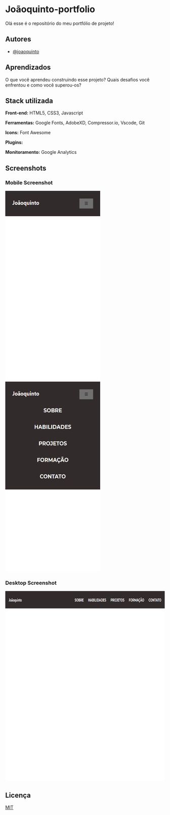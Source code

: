 # Joãoquinto-portfolio

Olá esse é o repositório do meu portfólio de projeto!

## Autores

- [@joaoquinto](https://github.com/joaoquinto)

## Aprendizados

O que você aprendeu construindo esse projeto? Quais desafios você enfrentou e como você superou-os?

## Stack utilizada

**Front-end:** HTML5, CSS3, Javascript

**Ferramentas:** Google Fonts, AdobeXD, Compressor.io, Vscode, Git

**Icons:** Font Awesome

**Plugins:**

**Monitoramento:** Google Analytics

## Screenshots

### Mobile Screenshot

<img src="./screenshots/mobile.1v.png" width="300px" height="600px">
<img src="./screenshots/mobile-open-menu.1v.png" width="300px" height="600px">

### Desktop Screenshot

<img src="./screenshots/Desktop.1v.png" width="900px" height="600px">

## Licença

[MIT](https://github.com/joaoquinto/joaoquinto-portfolio/blob/main/LICENSE)
